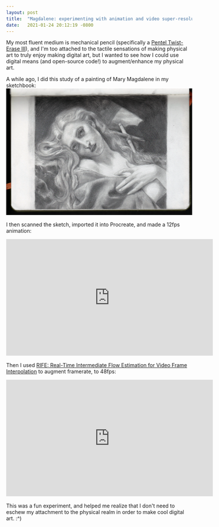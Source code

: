 ```yaml
---
layout: post
title:  "Magdalene: experimenting with animation and video super-resolution"
date:   2021-01-24 20:12:19 -0800
---
```


My most fluent medium is mechanical pencil (specifically a [Pentel Twist-Erase III](https://www.amazon.com/Pentel-Twist-Erase-Automatic-Assorted-QE517BP2-K6/dp/B002JG10GG)), and I'm too attached to the tactile sensations of making physical art to truly enjoy making digital art, but I wanted to see how I could use digital means (and open-source code!) to augment/enhance my physical art.

A while ago, I did this study of a painting of Mary Magdalene in my sketchbook:
![A pencil sketch of Mary Magdalene, a woman with wavy hair, holding a cross and looking upwards while reclining on a rock.](/img/art/magdalene.png)

I then scanned the sketch, imported it into Procreate, and made a 12fps animation:
<iframe width="560" height="315" src="https://www.youtube.com/embed/4ymdleEpgcQ" frameborder="0" allow="accelerometer; autoplay; clipboard-write; encrypted-media; gyroscope; picture-in-picture" allowfullscreen="allowfullscreen"></iframe>

Then I used [RIFE: Real-Time Intermediate Flow Estimation for Video Frame Interpolation](https://github.com/hzwer/arXiv2020-RIFE) to augment framerate, to 48fps:
<iframe width="560" height="315" src="https://www.youtube.com/embed/MoGW-WBVwRA" frameborder="0" allow="accelerometer; autoplay; clipboard-write; encrypted-media; gyroscope; picture-in-picture" allowfullscreen="allowfullscreen"></iframe>

This was a fun experiment, and helped me realize that I don't need to eschew my attachment to the physical realm in order to make cool digital art. :^)
